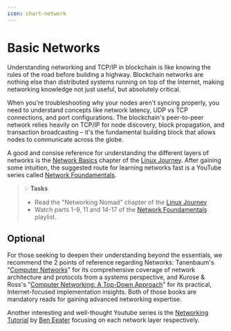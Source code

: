```yaml
---
icon: chart-network
---
```


# Basic Networks

Understanding networking and TCP/IP in blockchain is like knowing the rules of the road before building a highway. Blockchain networks are nothing else than distributed systems running on top of the Internet, making networking knowledge not just useful, but absolutely critical.

When you're troubleshooting why your nodes aren't syncing properly, you need to understand concepts like network latency, UDP vs TCP connections, and port configurations. The blockchain's peer-to-peer network relies heavily on TCP/IP for node discovery, block propagation, and transaction broadcasting – it's the fundamental building block that allows nodes to communicate across the globe.

A good and consise reference for understanding the different layers of networks is the [Network Basics](https://linuxjourney.com/lesson/network-basics) chapter of the [Linux Journey](https://linuxjourney.com/). After gaining some intuition, the suggested route for learning networks fast is a YouTube series called [Network Foundamentals](https://www.youtube.com/playlist?list=PLDQaRcbiSnqF5U8ffMgZzS7fq1rHUI3Q8).&#x20;

> 💡 **Tasks**
> * Read the "Networking Nomad" chapter of the [Linux Journey](https://linuxjourney.com/)
> * Watch parts 1-9, 11 and 14-17 of the [Network Foundamentals](https://www.youtube.com/playlist?list=PLDQaRcbiSnqF5U8ffMgZzS7fq1rHUI3Q8) playlist.

## Optional

For those seeking to deepen their understanding beyond the essentials, we recommend the 2 points of reference regarding Networks: Tanenbaum's "[Computer Networks](https://github.com/gsahinpi/acm361/blob/master/Computer%20Networks%20-%20A%20Tanenbaum%20-%205th%20edition.pdf)" for its comprehensive coverage of network architecture and protocols from a systems perspective, and Kurose & Ross's "[Computer Networking: A Top-Down Approach](https://gaia.cs.umass.edu/kurose_ross/index.php)" for its practical, Internet-focused implementation insights. Both of those books are mandatory reads for gaining advanced networking expertise.

Another interesting and well-thought Youtube series is the [Networking Tutorial](https://www.youtube.com/playlist?list=PLowKtXNTBypH19whXTVoG3oKSuOcw_XeW) by [Ben Eeater](https://eater.net/) focusing on each network layer respectively.